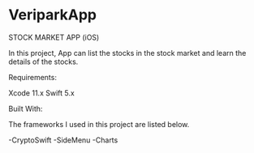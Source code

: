 # VeriparkApp


STOCK MARKET APP (iOS)

In this project, App can list the stocks in the stock market and learn the details of the stocks.

Requirements:

Xcode 11.x
Swift 5.x


Built With:

The frameworks I used in this project are listed below.

-CryptoSwift
-SideMenu
-Charts
